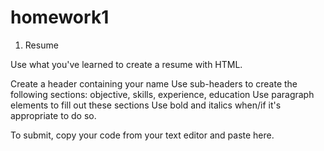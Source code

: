 # homework1
  1. Resume

  Use what you've learned to create a resume with HTML.

  Create a header containing your name
  Use sub-headers to create the following sections: objective, skills, experience, education
  Use paragraph elements to fill out these sections
  Use bold and italics when/if it's appropriate to do so.


  To submit, copy your code from your text editor and paste here.
